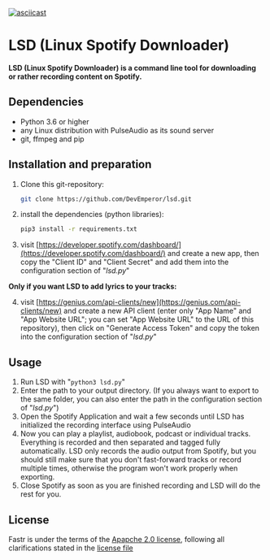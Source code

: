[![asciicast](https://asciinema.org/a/441333.svg)](https://asciinema.org/a/441333)



# LSD (Linux Spotify Downloader)

**LSD (Linux Spotify Downloader) is a command line tool for downloading or rather recording content on Spotify.**



## Dependencies

- Python 3.6 or higher
- any Linux distribution with PulseAudio as its sound server
- git, ffmpeg and pip



## Installation and preparation

1. Clone this git-repository:

   ```bash
   git clone https://github.com/DevEmperor/lsd.git
   ```

2. install the dependencies (python libraries):

   ```bash
   pip3 install -r requirements.txt
   ```

3. visit [https://developer.spotify.com/dashboard/](https://developer.spotify.com/dashboard/) and create a new app, then copy the "Client ID" and "Client Secret" and add them into the configuration section of "*lsd.py*"

**Only if you want LSD to add lyrics to your tracks:**

4. visit [https://genius.com/api-clients/new](https://genius.com/api-clients/new) and create a new API client (enter only "App Name" and "App Website URL"; you can set "App Website URL" to the URL of this repository), then click on "Generate Access Token" and copy the token into the configuration section of "_lsd.py_"



## Usage

1. Run LSD with "`python3 lsd.py`"
2. Enter the path to your output directory. (If you always want to export to the same folder, you can also enter the path in the configuration section of "*lsd.py*")
3. Open the Spotify Application and wait a few seconds until LSD has initialized the recording interface using PulseAudio
4. Now you can play a playlist, audiobook, podcast or individual tracks. Everything is recorded and then separated and tagged fully automatically.
   LSD only records the audio output from Spotify, but you should still make sure that you don't fast-forward tracks or record multiple times, otherwise the program won't work properly when exporting.
5. Close Spotify as soon as you are finished recording and LSD will do the rest for you.



## License

Fastr is under the terms of the [Apapche 2.0 license](https://www.apache.org/licenses/LICENSE-2.0), following all clarifications stated in the [license file](https://raw.githubusercontent.com/DevEmperor/LSD/master/LICENSE)
